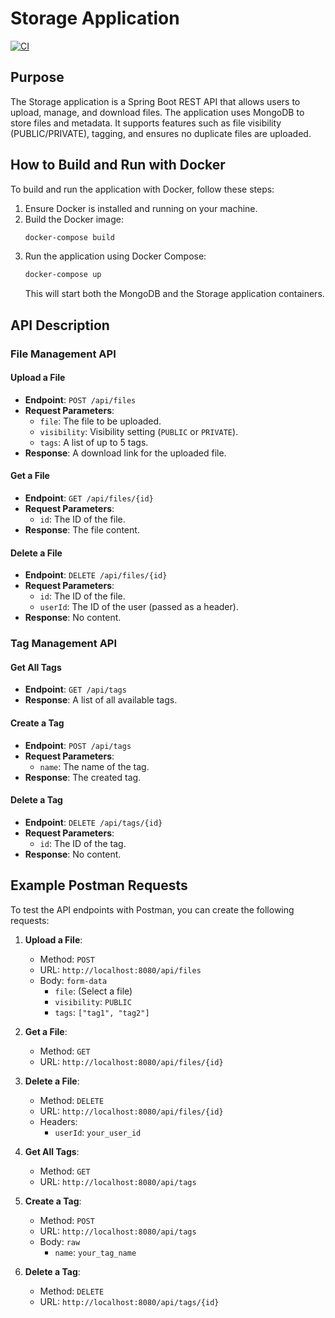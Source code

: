 # Storage Application
[![CI](https://github.com/IlyaMoskva/storage/actions/workflows/ci.yml/badge.svg?branch=master)](https://github.com/IlyaMoskva/storage/actions/workflows/ci.yml)

## Purpose
The Storage application is a Spring Boot REST API that allows users to upload, manage, and download files. The application uses MongoDB to store files and metadata. It supports features such as file visibility (PUBLIC/PRIVATE), tagging, and ensures no duplicate files are uploaded.

## How to Build and Run with Docker
To build and run the application with Docker, follow these steps:

1. Ensure Docker is installed and running on your machine.
2. Build the Docker image:
    ```bash
    docker-compose build
    ```
3. Run the application using Docker Compose:
    ```bash
    docker-compose up
    ```
   This will start both the MongoDB and the Storage application containers.

## API Description

### File Management API

#### Upload a File
- **Endpoint**: `POST /api/files`
- **Request Parameters**:
    - `file`: The file to be uploaded.
    - `visibility`: Visibility setting (`PUBLIC` or `PRIVATE`).
    - `tags`: A list of up to 5 tags.
- **Response**: A download link for the uploaded file.

#### Get a File
- **Endpoint**: `GET /api/files/{id}`
- **Request Parameters**:
    - `id`: The ID of the file.
- **Response**: The file content.

#### Delete a File
- **Endpoint**: `DELETE /api/files/{id}`
- **Request Parameters**:
    - `id`: The ID of the file.
    - `userId`: The ID of the user (passed as a header).
- **Response**: No content.

### Tag Management API

#### Get All Tags
- **Endpoint**: `GET /api/tags`
- **Response**: A list of all available tags.

#### Create a Tag
- **Endpoint**: `POST /api/tags`
- **Request Parameters**:
    - `name`: The name of the tag.
- **Response**: The created tag.

#### Delete a Tag
- **Endpoint**: `DELETE /api/tags/{id}`
- **Request Parameters**:
    - `id`: The ID of the tag.
- **Response**: No content.

## Example Postman Requests
To test the API endpoints with Postman, you can create the following requests:

1. **Upload a File**:
    - Method: `POST`
    - URL: `http://localhost:8080/api/files`
    - Body: `form-data`
        - `file`: (Select a file)
        - `visibility`: `PUBLIC`
        - `tags`: `["tag1", "tag2"]`

2. **Get a File**:
    - Method: `GET`
    - URL: `http://localhost:8080/api/files/{id}`

3. **Delete a File**:
    - Method: `DELETE`
    - URL: `http://localhost:8080/api/files/{id}`
    - Headers:
        - `userId`: `your_user_id`

4. **Get All Tags**:
    - Method: `GET`
    - URL: `http://localhost:8080/api/tags`

5. **Create a Tag**:
    - Method: `POST`
    - URL: `http://localhost:8080/api/tags`
    - Body: `raw`
        - `name`: `your_tag_name`

6. **Delete a Tag**:
    - Method: `DELETE`
    - URL: `http://localhost:8080/api/tags/{id}`
